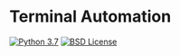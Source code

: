 # Terminal Automation

[![Python 3.7](https://img.shields.io/badge/python-3.7.6-blue.svg)](https://www.python.org/downloads/release/python-376/)
[![BSD License](https://img.shields.io/github/license/gabrielsgaspar/shell_automation)](https://github.com/gabrielsgaspar/shell_automation/blob/master/LICENSE)
